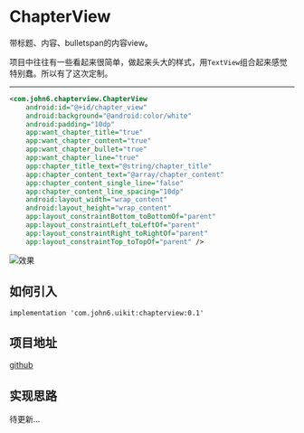 # ChapterView
带标题、内容、bulletspan的内容view。

项目中往往有一些看起来很简单，做起来头大的样式，用`TextView`组合起来感觉特别蠢。所以有了这次定制。

-------

``` xml
<com.john6.chapterview.ChapterView
    android:id="@+id/chapter_view"
    android:background="@android:color/white"
    android:padding="10dp"
    app:want_chapter_title="true"
    app:want_chapter_content="true"
    app:want_chapter_bullet="true"
    app:want_chapter_line="true"
    app:chapter_title_text="@string/chapter_title"
    app:chapter_content_text="@array/chapter_content"
    app:chapter_content_single_line="false"
    app:chapter_content_line_spacing="10dp"
    android:layout_width="wrap_content"
    android:layout_height="wrap_content"
    app:layout_constraintBottom_toBottomOf="parent"
    app:layout_constraintLeft_toLeftOf="parent"
    app:layout_constraintRight_toRightOf="parent"
    app:layout_constraintTop_toTopOf="parent" />
```
![效果](https://upload-images.jianshu.io/upload_images/14730476-c3aa3edf970b3ee7.png?imageMogr2/auto-orient/strip%7CimageView2/2/w/300)


## 如何引入
```
implementation 'com.john6.uikit:chapterview:0.1'
```
## 项目地址
[github](https://github.com/oOjohn6Oo/ChapterView)

## 实现思路
待更新...